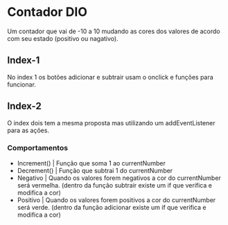 # Contador DIO

Um contador que vai de -10 a 10 mudando as cores dos valores de acordo com seu estado (positivo ou nagativo).

## Index-1

No index 1 os botões adicionar e subtrair usam o onclick e funções para funcionar.

## Index-2

O index dois tem a mesma proposta mas utilizando um addEventListener para as ações.

### Comportamentos

- Increment()       | Função que soma 1 ao currentNumber
- Decrement()     | Função que subtrai 1 do currentNumber
- Negativo  | Quando os valores forem negativos a cor do currentNumber será vermelha. (dentro da função subtrair existe um if que verifica e modifica a cor)
- Positivo   | Quando os valores forem positivos a cor do currentNumber será verde. (dentro da função adicionar existe um if que verifica e modifica a cor)

